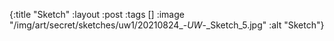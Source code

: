 {:title "Sketch"
 :layout :post
 :tags []
 :image "/img/art/secret/sketches/uw1/20210824_-_UW_-_Sketch_5.jpg"
 :alt "Sketch"}

